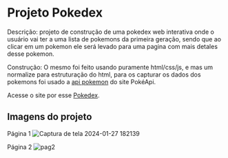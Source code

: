 <h1>Projeto Pokedex</h1>

<p>Descrição: projeto de construção de uma pokedex web interativa onde o usuário
  vai ter a uma lista de pokemons da primeira geração, sendo que ao clicar em
  um pokemon ele será levado para uma pagina com mais detales desse pokemon.
</p>

<p>Construção: O mesmo foi feito usando puramente html/css/js, e mas um normalize 
  para estruturação do html, para os capturar os dados dos pokemons foi usado a 
  <a href="https://pokeapi.co/docs/v2">api pokemon</a> do site PokéApi.
</p>

<p>Acesse o site por esse <a href="https://josephdcostar.github.io/Pokedex/">Pokedex</a>.</p>

<h2>Imagens do projeto</h2>

<span>Página 1</span>
![Captura de tela 2024-01-27 182139](https://github.com/josephDcostaR/Pokedex/assets/87831574/afdc062a-1b09-4148-97a4-49993cd8be91)

<span>Página 2</span>
![pag2](https://github.com/josephDcostaR/Pokedex/assets/87831574/0f1e3c47-af38-4c75-86c4-097b4704823e)

